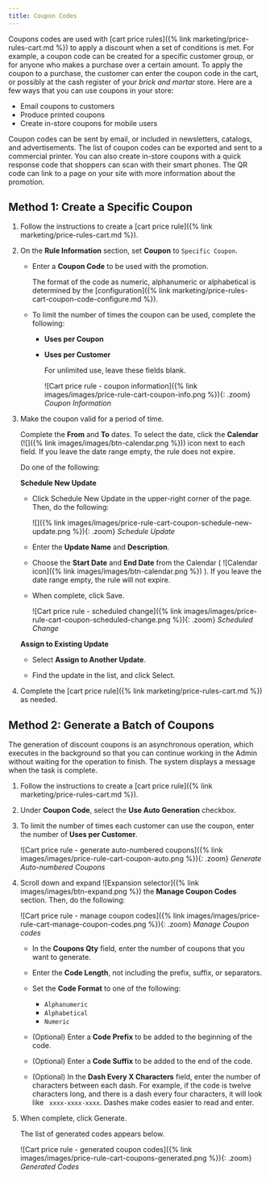 ```yaml
---
title: Coupon Codes
---
```


Coupons codes are used with [cart price rules]({% link marketing/price-rules-cart.md %}) to apply a discount when a set of conditions is met. For example, a coupon code can be created for a specific customer group, or for anyone who makes a purchase over a certain amount. To apply the coupon to a purchase, the customer can enter the coupon code in the cart, or possibly at the cash register of your _brick and mortar_ store. Here are a few ways that you can use coupons in your store:

- Email coupons to customers
- Produce printed coupons
- Create in-store coupons for mobile users

Coupon codes can be sent by email, or included in newsletters, catalogs, and advertisements. The list of coupon codes can be exported and sent to a commercial printer. You can also create in-store coupons with a quick response code that shoppers can scan with their smart phones. The QR code can link to a page on your site with more information about the promotion.

## Method 1: Create a Specific Coupon

1. Follow the instructions to create a [cart price rule]({% link marketing/price-rules-cart.md %}).

1. On the **Rule Information** section, set **Coupon** to `Specific Coupon`.

    - Enter a **Coupon Code** to be used with the promotion.

        The format of the code as numeric, alphanumeric or alphabetical is determined by the [configuration]({% link marketing/price-rules-cart-coupon-code-configure.md %}).

    - To limit the number of times the coupon can be used, complete the following:

      - **Uses per Coupon**
      - **Uses per Customer**

        For unlimited use, leave these fields blank.

        ![Cart price rule - coupon information]({% link images/images/price-rule-cart-coupon-info.png %}){: .zoom}
        _Coupon Information_

1. Make the coupon valid for a period of time.

    <!--{%- if "Default.CE Only" contains site.edition -%}-->
    Complete the **From** and **To** dates. To select the date, click the **Calendar** (![]({% link images/images/btn-calendar.png %})) icon next to each field. If you leave the date range empty, the rule does not expire.
    <!--{%- endif -%}-->
    <!--{%- if "Default.EE-B2B" contains site.edition -%}-->
    Do one of the following:

    **Schedule New Update**

    - Click <span class="btn">Schedule New Update</span> in the upper-right corner of the page. Then, do the following:

        ![]({% link images/images/price-rule-cart-coupon-schedule-new-update.png %}){: .zoom}
        *Schedule Update*

    - Enter the **Update Name** and **Description**.

    - Choose the **Start Date** and **End Date** from the Calendar ( ![Calendar icon]({% link images/images/btn-calendar.png %}) ). If you leave the date range empty, the rule will not expire.

    - When complete, click <span class="btn">Save</span>.

      ![Cart price rule - scheduled change]({% link images/images/price-rule-cart-coupon-scheduled-change.png %}){: .zoom}
      _Scheduled Change_

    **Assign to Existing Update**

    - Select **Assign to Another Update**.

    - Find the update in the list, and click <span class="btn">Select</span>.
    <!--{%- endif -%}-->

1. Complete the [cart price rule]({% link marketing/price-rules-cart.md %}) as needed.

## Method 2: Generate a Batch of Coupons

The generation of discount coupons is an asynchronous operation, which executes in the background so that you can continue working in the Admin without waiting for the operation to finish. The system displays a message when the task is complete.

1. Follow the instructions to create a [cart price rule]({% link marketing/price-rules-cart.md %}).

1. Under **Coupon Code**, select the **Use Auto Generation** checkbox.

1. To limit the number of times each customer can use the coupon, enter the number of **Uses per Customer**.

    ![Cart price rule - generate auto-numbered coupons]({% link images/images/price-rule-cart-coupon-auto.png %}){: .zoom}
    _Generate Auto-numbered Coupons_

1. Scroll down and expand ![Expansion selector]({% link images/images/btn-expand.png %}) the **Manage Coupon Codes** section. Then, do the following:

    ![Cart price rule - manage coupon codes]({% link images/images/price-rule-cart-manage-coupon-codes.png %}){: .zoom}
    _Manage Coupon codes_

    - In the **Coupons Qty** field, enter the number of coupons that you want to generate.

    - Enter the **Code Length**, not including the prefix, suffix, or separators.

    - Set the **Code Format** to one of the following:

      - `Alphanumeric`
      - `Alphabetical`
      - `Numeric`

    - (Optional) Enter a **Code Prefix** to be added to the beginning of the code.

    - (Optional) Enter a **Code Suffix** to be added to the end of the code.

    - (Optional) In the **Dash Every X Characters** field, enter the number of characters between each dash. For example, if the code is twelve characters long, and there is a dash every four characters, it will look like ` xxxx-xxxx-xxxx`. Dashes make codes easier to read and enter.

1. When complete, click <span class="btn">Generate</span>.

   The list of generated codes appears below.

    ![Cart price rule - generated coupon codes]({% link images/images/price-rule-cart-coupons-generated.png %}){: .zoom}
    _Generated Codes_
